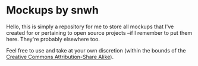 Mockups by snwh
=======

Hello, this is simply a repository for me to store all mockups that I've created for or pertaining to open source projects –if I remember to put them here. They're probably elsewhere too.

Feel free to use and take at your own discretion (within the bounds of the [Creative Commons Attribution-Share Alike](https://creativecommons.org/licenses/by-sa/4.0/)).
